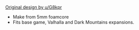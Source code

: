 [Original design by u/G8kpr](https://www.reddit.com/r/foamcore/comments/t3fixg/champions_of_midgard_w_expansions/)

* Make from 5mm foamcore
* Fits base game, Valhalla and Dark Mountains expansions.

![]()
